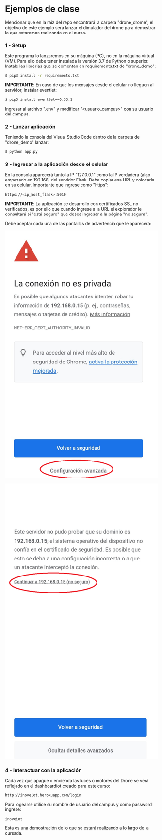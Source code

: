 # Ejemplos de clase

Mencionar que en la raiz del repo encontrará la carpeta "drone_drome", el objetivo de este ejemplo será lanzar el dimulador del drone para demostrar lo que estaremos realizando en el curso.

### 1 - Setup
Este programa lo lanzaremos en su máquina (PC), no en la máquina virtual (VM). Para ello debe tener instalada la versión 3.7 de Python o superior.\
Instale las librerias que se comentan en requirements.txt de "drone_demo":
```sh
$ pip3 install -r requirements.txt
```

__IMPORTANTE__: En caso de que los mensajes desde el celular no lleguen al servidor, instalar eventlet:
```sh
$ pip3 install eventlet==0.33.1
```

Ingresar al archivo ".env" y modificar "<usuario_campus>" con su usuario del campus.

### 2 - Lanzar aplicación
Teniendo la consola del Visual Studio Code dentro de la carpeta de "drone_demo" lanzar:
```sh
$ python app.py
```

### 3 - Ingresar a la aplicación desde el celular
En la consola aparecerá tanto la IP "127.0.0.1" como la IP verdadera (algo empezado en 192.168) del servidor Flask. Debe copiar esa URL y colocarla en su celular. Importante que ingrese como "https":
```sh
https://<ip_host_flask>:5010
```

__IMPORTANTE__: La aplicación se desarrollo con certificados SSL no verificados, es por ello que cuando ingrese a la URL el explorador le consultará si "está seguro" que desea ingresar a la página "no segura".

Debe aceptar cada una de las pantallas de advertencia que le aparecerá:

![pantalla_1](pantalla_1.png)

![pantalla_2](pantalla_2.png)


### 4 - Interactuar con la aplicación
Cada vez que apague o encienda las luces o motores del Drone se verá reflejado en el dashboardiot creado para este curso:
```
http://inoveiot.herokuapp.com/login
```

Para logearse utilice su nombre de usuario del campus y como password ingrese:
```
inoveiot
```

Esta es una demostración de lo que se estará realizando a lo largo de la cursada.

